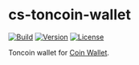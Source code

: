 # cs-toncoin-wallet

[![Build](https://github.com/CoinSpace/cs-toncoin-wallet/actions/workflows/ci.yml/badge.svg)](https://github.com/CoinSpace/cs-toncoin-wallet/actions/workflows/ci.yml)
[![Version](https://img.shields.io/github/v/tag/CoinSpace/cs-toncoin-wallet?label=version)](https://github.com/CoinSpace/cs-toncoin-wallet/tags)
[![License](https://img.shields.io/github/license/CoinSpace/cs-toncoin-wallet?color=blue)](https://github.com/CoinSpace/cs-toncoin-wallet/blob/master/LICENSE)

Toncoin wallet for [Coin Wallet](https://github.com/CoinSpace/CoinSpace).
